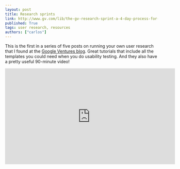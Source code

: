 ```yaml
---
layout: post
title: Research sprints
link: http://www.gv.com/lib/the-gv-research-sprint-a-4-day-process-for-answering-important-startup-questions
published: True
tags: user research, resources
authors: ["carlos"]
---
```


This is the first in a series of five posts on running your own user research that I found at the <a href="http://www.gv.com/library/design">Google Ventures blog</a>. Great tutorials that include all the templates you could need when you do usability testing. And they also have a pretty useful 90-minute video!

<div class="embed">
  <iframe width="560" height="315" src="https://www.youtube-nocookie.com/embed/WpzmOH0hrEM" frameborder="0" allowfullscreen></iframe>
<div>
